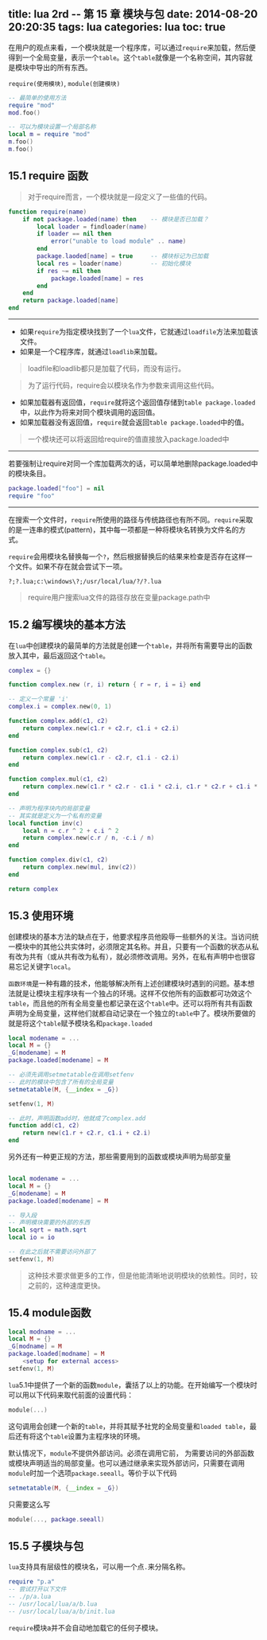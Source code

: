 title: lua 2rd -- 第 15 章 模块与包
date: 2014-08-20 20:20:35
tags: lua
categories: lua
toc: true
---

在用户的观点来看，一个模块就是一个程序库，可以通过`require`来加载，然后便得到一个全局变量，表示一个`table`。这个`table`就像是一个名称空间，其内容就是模块中导出的所有东西。

`require(使用模块)`, `module(创建模块)`

```lua
-- 最简单的使用方法
require "mod"
mod.foo()
```

```lua
-- 可以为模块设置一个局部名称
local m = require "mod"
m.foo()
m.foo()
```

## 15\.1 require 函数

> 对于require而言，一个模块就是一段定义了一些值的代码。

```lua
function require(name)
    if not package.loaded(name) then    -- 模块是否已加载？
        local loader = findloader(name)
        if loader == nil then
            error("unable to load module" .. name)
        end
        package.laoded[name] = true     -- 模块标记为已加载
        local res = loader(name)        -- 初始化模块
        if res ~= nil then
            package.loaded[name] = res 
        end
    end
    return package.loaded[name]
end
```

-------------------------------


* 如果`require`为指定模块找到了一个`lua`文件，它就通过`loadfile`方法来加载该文件。
* 如果是一个C程序库，就通过`loadlib`来加载。

> loadfile和loadlib都只是加载了代码，而没有运行。

> 为了运行代码，require会以模块名作为参数来调用这些代码。

* 如果加载器有返回值，`require`就将这个返回值存储到`table package.loaded`中，以此作为将来对同个模块调用的返回值。
* 如果加载器没有返回值，`require`就会返回`table package.loaded`中的值。

> 一个模块还可以将返回给require的值直接放入package.loaded中

-------------------------

若要强制让require对同一个库加载两次的话，可以简单地删除package.loaded中的模块条目。

```lua
package.loaded["foo"] = nil
require "foo"
```

------------------------------

在搜索一个文件时，`require`所使用的路径与传统路径也有所不同。`require`采取的是一连串的模式(pattern)，其中每一项都是一种将模块名转换为文件名的方式。

`require`会用模块名替换每一个`?`，然后根据替换后的结果来检查是否存在这样一个文件。如果不存在就会尝试下一项。
```
?;?.lua;c:\windows\?;/usr/local/lua/?/?.lua
```

> require用户搜索lua文件的路径存放在变量package.path中


## 15\.2 编写模块的基本方法

在`lua`中创建模块的最简单的方法就是创建一个`table`，并将所有需要导出的函数放入其中，最后返回这个`table`。

```lua
complex = {}

function complex.new (r, i) return { r = r, i = i} end

-- 定义一个常量 'i'
complex.i = complex.new(0, 1)

function complex.add(c1, c2)
    return complex.new(c1.r + c2.r, c1.i + c2.i)
end

function complex.sub(c1, c2)
    return complex.new(c1.r - c2.r, c1.i - c2.i)
end

function complex.mul(c1, c2)
    return complex.new(c1.r * c2.r - c1.i * c2.i, c1.r * c2.r + c1.i * c2.r)
end

-- 声明为程序块内的局部变量
-- 其实就是定义为一个私有的变量
local function inv(c)
    local n = c.r ^ 2 + c.i ^ 2
    return complex.new(c.r / n, -c.i / n)
end

function complex.div(c1, c2)
    return complex.new(mul, inv(c2))
end

return complex
```

## 15\.3 使用环境

创建模块的基本方法的缺点在于，他要求程序员他殴辱一些额外的关注。当访问统一模块中的其他公共实体时，必须限定其名称。并且，只要有一个函数的状态从私有改为共有（或从共有改为私有），就必须修改调用。另外，在私有声明中也很容易忘记关键字`local`。

`函数环境`是一种有趣的技术，他能够解决所有上述创建模块时遇到的问题。基本想法就是让模块主程序块有一个独占的环境。这样不仅他所有的函数都可功效这个`table`，而且他的所有全局变量也都记录在这个`table`中。还可以将所有共有函数声明为全局变量，这样他们就都自动记录在一个独立的`table`中了。模块所要做的就是将这个`table`赋予模块名和`package.loaded`

```lua
local modename = ...
local M = {}
_G[modename] = M
package.loaded[modename] = M

-- 必须先调用setmetatable在调用setfenv
-- 此时的模块中包含了所有的全局变量
setmetatable(M, {__index = _G})

setfenv(1, M)

-- 此时，声明函数add时，他就成了complex.add
function add(c1, c2)
    return new(c1.r + c2.r, c1.i + c2.i)
end
```

另外还有一种更正规的方法，那些需要用到的函数或模块声明为局部变量
```lua

local modename = ...
local M = {}
_G[modename] = M
package.loaded[modename] = M

-- 导入段
-- 声明模块需要的外部的东西
local sqrt = math.sqrt
local io = io

-- 在此之后就不需要访问外部了
setfenv(1, M)
```
> 这种技术要求做更多的工作，但是他能清晰地说明模块的依赖性。同时，较之前的，这种速度更快。


## 15\.4 module函数

```lua
local modname = ...
local M = {}
_G[modname] = M
package.loaded[modname] = M
    <setup for external access>
setfenv(1, M)
```

`lua`5\.1中提供了一个新的函数`module`，囊括了以上的功能。在开始编写一个模块时可以用以下代码来取代前面的设置代码：

```lua
module(...)
```

这句调用会创建一个新的`table`，并将其赋予社党的全局变量和`loaded table`，最后还有将这个`table`设置为主程序块的环境。

默认情况下，`module`不提供外部访问。必须在调用它前， 为需要访问的外部函数或模块声明适当的局部变量。也可以通过继承来实现外部访问，只需要在调用`module`时加一个选项`package.seeall`。等价于以下代码

```lua
setmetatable(M, {__index = _G})
```

只需要这么写
```lua
module(..., package.seeall)
```

## 15\.5 子模块与包


`lua`支持具有层级性的模块名，可以用一个点`.`来分隔名称。
```lua
require "p.a"
-- 尝试打开以下文件
-- ./p/a.lua
-- /usr/local/lua/a/b.lua
-- /usr/local/lua/a/b/init.lua
```
`require`模块a并不会自动地加载它的任何子模块。
